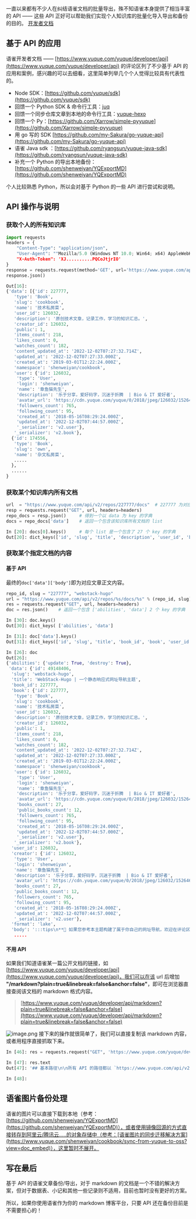 一直以来都有不少人在纠结语雀文档的批量导出，殊不知语雀本身提供了相当丰富的 API —— 这些 API 正好可以帮助我们实现个人知识库的批量化导入导出和备份的目的。
[开发者文档](https://www.yuque.com/yuque/developer?view=doc_embed)

## 基于 API 的应用

语雀开发者文档 —— [https://www.yuque.com/yuque/developer/api](https://www.yuque.com/yuque/developer/api) 的评论区列了不少基于 API 的应用和案例，感兴趣的可以去细看，这里简单列举几个个人觉得比较具有代表性的。

- Node SDK：[https://github.com/yuque/sdk](https://github.com/yuque/sdk)
- 回馈一个 Python SDK & 命令行工具：[juq](https://github.com/inhzus/juq)
- 回馈一个同步仓库文章到本地的命令行工具：[yuque-hexo](https://github.com/x-cold/yuque-hexo)
- 回馈一个 Py：[https://github.com/Xarrow/simple-pyyuque](https://github.com/Xarrow/simple-pyyuque)
- 用 go 写的 SDK [https://github.com/my-Sakura/go-yuque-api](https://github.com/my-Sakura/go-yuque-api)
- 语雀 Java sdk ：[https://github.com/ryangsun/yuque-java-sdk](https://github.com/ryangsun/yuque-java-sdk)
- 补充一个 Python 的导出本地备份：[https://github.com/shenweiyan/YQExportMD](https://github.com/shenweiyan/YQExportMD)

个人比较熟悉 Python，所以会对基于 Python 的一些 API 进行尝试和说明。

## API 操作与说明

### 获取个人的所有知识库

```python
import requests
headers = {
	"Content-Type": "application/json",
	"User-Agent": ""Mozilla/5.0 (Windows NT 10.0; Win64; x64) AppleWebKit/537.36 (KHTML, like Gecko) Chrome/108.0.0.0 Safari/537.36",
	"X-Auth-Token": 'XJ..........PQCoJtjrIO'
}
response = requests.request(method='GET', url='https://www.yuque.com/api/v2/users/shenweiyan/repos', headers=headers)
response.json()
```

```python
Out[16]:
{'data': [{'id': 227777,
   'type': 'Book',
   'slug': 'cookbook',
   'name': '技术私房菜',
   'user_id': 126032,
   'description': '原创技术文章，记录工作，学习的知识汇总。',
   'creator_id': 126032,
   'public': 1,
   'items_count': 218,
   'likes_count': 0,
   'watches_count': 182,
   'content_updated_at': '2022-12-02T07:27:32.714Z',
   'updated_at': '2022-12-02T07:27:33.000Z',
   'created_at': '2019-03-01T12:22:24.000Z',
   'namespace': 'shenweiyan/cookbook',
   'user': {'id': 126032,
    'type': 'User',
    'login': 'shenweiyan',
    'name': '章鱼猫先生',
    'description': '乐于分享，爱好码字，沉迷于折腾  | Bio & IT 爱好者',
    'avatar_url': 'https://cdn.yuque.com/yuque/0/2018/jpeg/126032/1526460304504-avatar/f6903e58-a5ec-4c79-9d61-f8c8e0e3f83c.jpeg',
    'followers_count': 765,
    'following_count': 95,
    'created_at': '2018-05-16T08:29:24.000Z',
    'updated_at': '2022-12-02T07:44:57.000Z',
    '_serializer': 'v2.user'},
   '_serializer': 'v2.book'},
  {'id': 174556,
   'type': 'Book',
   'slug': 'own',
   'name': '杂文私房菜',
   .....
  },
  ......
}
```

### 获取某个知识库内所有文档

```python
url  = "https://www.yuque.com/api/v2/repos/227777/docs"  # 227777 为对应知识库的 repo_id
resp = requests.request("GET", url, headers=headers)
repo_docs = resp.json()		# 得到一个以 data 为 key 的字典
docs = repo_docs['data']	# 返回一个包含该知识库所有文档的 list
```

```python
In [20]: docs[0].keys()     # 每个 list 是一个包含了 27 个 key 的字典
Out[20]: dict_keys(['id', 'slug', 'title', 'description', 'user_id', 'book_id', 'format', 'public', 'status', 'view_status', 'read_status', 'likes_count', 'read_count', 'comments_count', 'content_updated_at', 'created_at', 'updated_at', 'published_at', 'first_published_at', 'draft_version', 'last_editor_id', 'word_count', 'cover', 'custom_description', 'last_editor', 'book', '_serializer'])
```

### 获取某个指定文档的内容

#### 基于 API

最终的`doc['data']['body']`即为对应文章正文内容。

```python
repo_id, slug = "227777", "webstack-hugo"
url = "https://www.yuque.com/api/v2/repos/%s/docs/%s" % (repo_id, slug)
res = requests.request("GET", url, headers=headers)
doc = res.json() 	# 返回一个包含 ['abilities', 'data'] 2 个 key 的字典

In [30]: doc.keys()
Out[30]: dict_keys( ['abilities', 'data']

In [31]: doc['data'].keys()
Out[31]: dict_keys(['id', 'slug', 'title', 'book_id', 'book', 'user_id', 'creator', 'format', 'body', 'body_draft', 'body_html', 'body_lake', 'body_draft_lake', 'public', 'status', 'view_status', 'read_status', 'likes_count', 'comments_count', 'content_updated_at', 'deleted_at', 'created_at', 'updated_at', 'published_at', 'first_published_at', 'word_count', 'cover', 'description', 'custom_description', 'hits', '_serializer'])
```

```python
In [26]: doc
Out[26]:
{'abilities': {'update': True, 'destroy': True},
 'data': {'id': 49148406,
  'slug': 'webstack-hugo',
  'title': 'WebStack-Hugo | 一个静态响应式网址导航主题',
  'book_id': 227777,
  'book': {'id': 227777,
   'type': 'Book',
   'slug': 'cookbook',
   'name': '技术私房菜',
   'user_id': 126032,
   'description': '原创技术文章，记录工作，学习的知识汇总。',
   'creator_id': 126032,
   'public': 1,
   'items_count': 218,
   'likes_count': 0,
   'watches_count': 182,
   'content_updated_at': '2022-12-02T07:27:32.714Z',
   'updated_at': '2022-12-02T07:27:33.000Z',
   'created_at': '2019-03-01T12:22:24.000Z',
   'namespace': 'shenweiyan/cookbook',
   'user': {'id': 126032,
    'type': 'User',
    'login': 'shenweiyan',
    'name': '章鱼猫先生',
    'description': '乐于分享，爱好码字，沉迷于折腾  | Bio & IT 爱好者',
    'avatar_url': 'https://cdn.yuque.com/yuque/0/2018/jpeg/126032/1526460304504-avatar/f6903e58-a5ec-4c79-9d61-f8c8e0e3f83c.jpeg',
    'books_count': 27,
    'public_books_count': 12,
    'followers_count': 765,
    'following_count': 95,
    'created_at': '2018-05-16T08:29:24.000Z',
    'updated_at': '2022-12-02T07:44:57.000Z',
    '_serializer': 'v2.user'},
   '_serializer': 'v2.book'},
  'user_id': 126032,
  'creator': {'id': 126032,
   'type': 'User',
   'login': 'shenweiyan',
   'name': '章鱼猫先生',
   'description': '乐于分享，爱好码字，沉迷于折腾  | Bio & IT 爱好者',
   'avatar_url': 'https://cdn.yuque.com/yuque/0/2018/jpeg/126032/1526460304504-avatar/f6903e58-a5ec-4c79-9d61-f8c8e0e3f83c.jpeg',
   'books_count': 27,
   'public_books_count': 12,
   'followers_count': 765,
   'following_count': 95,
   'created_at': '2018-05-16T08:29:24.000Z',
   'updated_at': '2022-12-02T07:44:57.000Z',
   '_serializer': 'v2.user'},
  'format': 'lake',
  'body': ':::tips\n**📢 如果您参考本主题构建了属于你自己的网址导航，欢迎在评论区留下你网站的访问链接。**\n:::\......
   .....

```

#### 不用 API

如果我们知道语雀某一篇公开文档的链接，如 [https://www.yuque.com/yuque/developer/api](https://www.yuque.com/yuque/developer/api)，我们可以在该 url 后增加 **"/markdown?plain=true&linebreak=false&anchor=false"**，即可在浏览器直接查阅该文档的 markdown 格式内容。

> [https://www.yuque.com/yuque/developer/api/markdown?plain=true&linebreak=false&anchor=false](https://www.yuque.com/yuque/developer/api/markdown?plain=true&linebreak=false&anchor=false)

![image.png](https://shub-1251708715.cos.ap-guangzhou.myqcloud.com/elog-cookbook-img/Fn4YKs8OYiZYt-dT7TK9kg9OkjDt.png)
接下来的操作就很简单了，我们可以直接复制该 markdown 内容，或者用程序直接抓取下来。

````python
In [46]: res = requests.request("GET", 'https://www.yuque.com/yuque/developer/api/markdown?plain=true&linebreak=false&anchor=false', headers=headers)

In [47]: res.text
Out[47]: '## 基本路径\n\n所有 API 的路径都以 `https://www.yuque.com/api/v2` 开头。\n空间下访问 API 的域名需要使用空间对应的域名，例如空间域名为 customspace.yuque.com， 则 API 的基础路径为 `https://customspace.yuque.com/api/v2`。\n\n建议开启 follow redirect 能力:\n```bash\n# -L To follow redirect with Curl\ncurl -L -X "POST" "https://www.yuque.com/api/v2/..." \\\n     -H \'User-Agent: your_name\' \\\n     -H \'X-Auth-Token: your_token\' \\\n     -H \'Content-Type: application/json\' \\\n     -d $\'{}\'\n```\n\n## HTTP Verbs\n\n| Verb | Description |\n| --- | --- |\n| GET | 用于获取数据 |\n| POST | 用于创建数据 |\n| PUT | 用于修改部分数据，例如一个文档标题，正文 |\n| DELETE | 用于删除数据 |\n\n\n## HTTP 提交数据说明\n\n当\xa0**POST**,\xa0**PUT**\xa0请求的时候，请确保 Request Content-Type 是 `application/json`\xa0类型。\n\n```json\nreq.Headers.Add("Content-Type", "application/json")\n```\n\n\n## User-Agent Header\n\n为了确保我们能知道访问者是谁，API 要求必须传递 `User-Agent` Header，否则将会拒绝请求。\n\n例如:\n```go\nreq.Headers.Add("User-Agent", "这里可以填应用名称")\n```\n\n## 用户认证\n\n:::info\n语雀所有的开放 API 都需要 Token 验证之后才能访问。\n:::\n\n语雀 API 目前使用 Token 机制来实现用户认证。\n\n你需要在请求的 HTTP Headers 传入 `X-Auth-Token` 带入用户的 Token 信息，用于认证。\n\n获取 Token 可通过点击语雀的个人头像，并进入\xa0[个人设置](/settings/tokens)\xa0页面拿到，如下图：\n![image.png](https://shub-1251708715.cos.ap-guangzhou.myqcloud.com/elog-cookbook-img/Ftmao2sZGPlHd1zuq0XnqRycFqMh.png)\n\n\n**For example**\n```bash\ncurl -H "X-Auth-Token: gCmkIlgAtuc3vFwpLfeM1w==" https://www.yuque.com/api/v2/hello\n```\n\n**Response**\n```json\n{\n  "data":{\n    "message":"Hello 小明"\n  }\n}\n```\n\n`X-Auth-Token` 依据用户有的权限，决定了能获取到的数据，例如，假如 “小明” 这个账号是 “[语雀/帮助](/yuque/help)” 这个文档仓库的 `Owner`，那么通过他的 Token 可以获取到这个仓库的所有信息。\n\n其他情况由具体的功能权限设定来决定能获取到什么样的数据，以及那些数据有修改权限，详见后面 API 的具体接口返回的 `abilities` 描述。\n\n## HTTP 状态码\n\n- 200 - 成功\n- 400 - 请求的参数不正确，或缺少必要信息，请对比文档\n- 401 - 需要用户认证的接口用户信息不正确\n- 403 - 缺少对应功能的权限\n- 404 - 数据不存在，或未开放\n- 500 - 服务器异常\n\n## 参数说明\n| Name | Description | Example |\n| --- | --- | --- |\n| id | 数据的唯一编号/主键 | 1984 |\n| login | 用户／团队的唯一名称\n用户／团队编号 | 用户：用户个人路径\n团队：如[语雀团队](/yuque)，login 值为 `yuque` |\n| book_slug | 仓库唯一名称 | 如[语雀开发者文档](/yuque/developer)这个仓库，`book_slug` 值为 `developer`** ** |\n| namespace | 仓库的唯一名称\n需要组合\xa0`:login/:book_slug`\n或可以直接使用仓库编号 | `yuque/developer` |\n| slug | 文档唯一名称 | 如[当前这篇文档](/yuque/developer/api)的 slug 值为   `api` |\n\n## 返回数据格式\n\n- JSON 格式\n\n```json\n{\n  "data": {\n    "id": 10,\n    "slug": "weekly",\n    "name": "技术周刊",\n    "abilities": {\n      "update": false,\n      "destroy": false\n    }\n  },\n  "meta": {\n    "liked": false,\n    "followed": false,\n  }\n}\n```\n\n- id: 每个数据都会有的，Resource 的唯一编号，后续很多地方你可能需要用它查询\n- abilities: 表述当前登陆者对于此资源的权限\n- meta: 一些附加信息，例如是否赞过，是否关注过\n\n## Rate Limit 访问频率限制\n\n- 匿名请求，IP 限制, 200 次/小时\n- 传递 Token 的情况下，每个用户（基于 Token 关联到的账户），5000 次/小时；\n\n每次请求 `Response Header` 将会返回频率限制的信息，例如：\n\n```\nX-RateLimit-Limit: 100\nX-RateLimit-Remaining: 75\n```\n\n- `X-RateLimit-Limit` - 总次数\n- `X-RateLimit-Remaining` - 剩余次数\n\n如果超过限制，将会返回:\n\n```\nHTTP/1.1 429 Too Many Requests\n```\n\n## DateTime 格式\nDateTime 使用\xa0[ISO 8601](https://en.wikipedia.org/wiki/ISO_8601)\xa0标准格式，请按照标准方式进行转换。\n'

In [48]:
````

## 语雀图片备份处理

语雀的图片可以直接下载到本地（参考：[https://github.com/shenweiyan/YQExportMD](https://github.com/shenweiyan/YQExportMD)），或者使用镜像回源的方式直接转存到阿里云/腾讯云.....的对象存储中（参考：[语雀图片的同步迁移解决方案](https://www.yuque.com/shenweiyan/cookbook/sync-from-yuque-to-oss?view=doc_embed)），这里暂时不展开。

## 写在最后

基于 API 的语雀文章备份/导出，对于 markdown 的文档是一个不错的解决方案，但对于数据表、小记和其他一些记录则不适用，目前也暂时没有更好的方案。

所以，如果你使用语雀作为你的 markdown 博客平台，只要 API 还在备份目前是不需要担心的！
